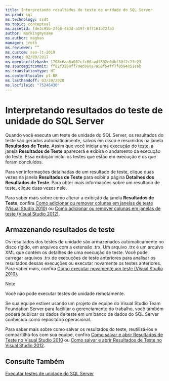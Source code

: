 ```yaml
---
title: Interpretando resultados do teste de unidade do SQL Server
ms.prod: sql
ms.technology: ssdt
ms.topic: conceptual
ms.assetid: fde3c95b-2f68-483d-a197-0f7161b72fa3
author: markingmyname
ms.author: maghan
manager: jroth
ms.reviewer: “”
ms.custom: seo-lt-2019
ms.date: 02/09/2017
ms.openlocfilehash: 1708c6aa8a082cfc06aadf832e0dbf30f2c23e23
ms.sourcegitcommit: ff82f3260ff79ed860a7a58f54ff7f0594851e6b
ms.translationtype: HT
ms.contentlocale: pt-BR
ms.lasthandoff: 03/29/2020
ms.locfileid: "75246430"
---
```

# <a name="interpreting-sql-server-unit-test-results"></a>Interpretando resultados do teste de unidade do SQL Server

Quando você executa um teste de unidade do SQL Server, os resultados do teste são gerados automaticamente, salvos em disco e resumidos na janela **Resultados de Teste**. Assim que você iniciar uma execução do teste, a janela **Resultados de Teste** aparecerá e exibirá o andamento da execução do teste. Essa exibição inclui os testes que estão em execução e os que foram concluídos.  
  
Para ver informações detalhadas de um resultado de teste, clique duas vezes na janela **Resultados de Teste** para exibir a página **Detalhes dos Resultados de Teste**. Para obter mais informações sobre um resultado de teste, clique duas vezes nele.  
  
Para saber mais sobre como alterar a exibição da janela **Resultados de Teste**, confira [Como adicionar ou remover colunas em janelas de teste (Visual Studio 2010)](https://msdn.microsoft.com/library/ms182508(VS.100).aspx) ou [Como adicionar ou remover colunas em janelas de teste (Visual Studio 2012)](https://msdn.microsoft.com/library/ms182508.aspx).  
  
## <a name="storing-test-results"></a>Armazenando resultados de teste  
Os resultados dos testes de unidade são armazenados automaticamente no disco rígido, em arquivos com a extensão .trx. Um arquivo .trx é um arquivo XML que contém os detalhes de uma execução de teste. Você pode carregar arquivos .trx de execuções de teste anteriores para analisar os resultados dessas execuções ou executar novamente os testes anteriores. Para saber mais, confira [Como executar novamente um teste (Visual Studio 2010)](https://msdn.microsoft.com/library/ms182472(VS.100).aspx).  
  
> [!NOTE]  
> Você não pode executar testes de unidade remotamente.  
  
Se sua equipe estiver usando um projeto de equipe do Visual Studio Team Foundation Server para facilitar o gerenciamento do trabalho, você também poderá publicar os dados de teste em um banco de dados do SQL Server conhecido como repositório operacional.  
  
Para saber mais sobre como salvar os resultados do teste, reutilizá-los e compartilhá-los com sua equipe, confira [Como salvar e abrir Resultados de Teste no Visual Studio 2010](https://msdn.microsoft.com/library/ms404662(VS.100).aspx) ou [Como salvar e abrir Resultados de Teste no Visual Studio 2012](https://msdn.microsoft.com/library/ms404662.aspx).  
  
## <a name="see-also"></a>Consulte Também  
[Executar testes de unidade do SQL Server](../ssdt/running-sql-server-unit-tests.md)  
  

